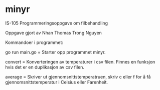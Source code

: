 # minyr

IS-105 Programmeringsoppgave om filbehandling

Oppgave gjort av Nhan Thomas Trong Nguyen

Kommandoer i programmet:

go run main.go = Starter opp programmet minyr.

convert = Konverteringen av temperaturer i csv filen. Finnes en funksjon hvis det er en duplikasjon av csv filen.

average = Skriver ut gjennomsnittstemperatruen, skriv c eller f for å få gjennomsnittstemperatur i Celsius eller Farenheit.
